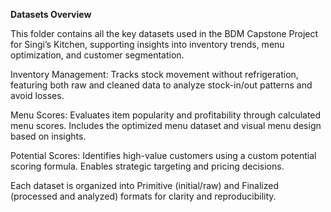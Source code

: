 **Datasets Overview**


This folder contains all the key datasets used in the BDM Capstone Project for Singi’s Kitchen, supporting insights into inventory trends, menu optimization, and customer segmentation.

Inventory Management: Tracks stock movement without refrigeration, featuring both raw and cleaned data to analyze stock-in/out patterns and avoid losses.

Menu Scores: Evaluates item popularity and profitability through calculated menu scores. Includes the optimized menu dataset and visual menu design based on insights.

Potential Scores: Identifies high-value customers using a custom potential scoring formula. Enables strategic targeting and pricing decisions.

Each dataset is organized into Primitive (initial/raw) and Finalized (processed and analyzed) formats for clarity and reproducibility.


